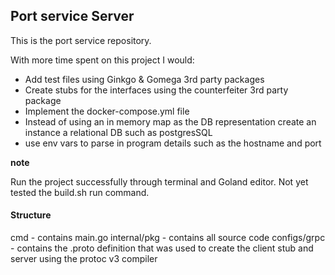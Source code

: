 ## Port service Server

This is the port service repository. 

With more time spent on this project I would:
- Add test files using Ginkgo & Gomega 3rd party packages
- Create stubs for the interfaces using the counterfeiter 3rd party package
- Implement the docker-compose.yml file
- Instead of using an in memory map as the DB representation create an instance
a relational DB such as postgresSQL
- use env vars to parse in program details such as the hostname and port

**note**

Run the project successfully through terminal and Goland editor. Not yet tested the build.sh run command. 

#### Structure
cmd - contains main.go
internal/pkg - contains all source code
configs/grpc - contains the .proto definition that was used to create the client stub and server
using the protoc v3 compiler  
